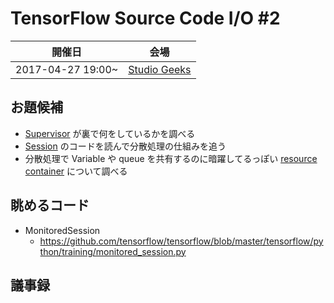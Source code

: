 # TensorFlow Source Code I/O #2

| 開催日 | 会場 |
|:-:|:-:|
| 2017-04-27 19:00~ | [Studio Geeks](https://www.google.co.jp/maps/place/%E3%82%B3%E3%83%AF%E3%83%BC%E3%82%AD%E3%83%B3%E3%82%B0%E3%82%B9%E3%83%9A%E3%83%BC%E3%82%B9+studio+geeks/@35.7067443,139.7614833,17z/data=!4m12!1m6!3m5!1s0x60188c233f3ed6af:0x12144e940c954ed8!2z44Kz44Ov44O844Kt44Oz44Kw44K544Oa44O844K5IHN0dWRpbyBnZWVrcw!8m2!3d35.70674!4d139.763672!3m4!1s0x60188c233f3ed6af:0x12144e940c954ed8!8m2!3d35.70674!4d139.763672) |

## お題候補

* [Supervisor](https://www.tensorflow.org/programmers_guide/supervisor) が裏で何をしているかを調べる
* [Session](https://www.tensorflow.org/api_docs/python/tf/Session) のコードを読んで分散処理の仕組みを追う
* 分散処理で Variable や queue を共有するのに暗躍してるっぽい [resource container](https://www.tensorflow.org/api_docs/python/tf/Graph#container) について調べる

## 眺めるコード

* MonitoredSession
  - https://github.com/tensorflow/tensorflow/blob/master/tensorflow/python/training/monitored_session.py

## 議事録
